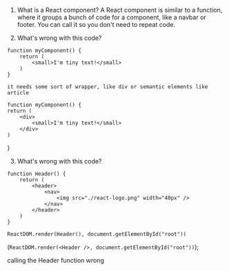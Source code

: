 1. What is a React component?
    A React component is similar to a function, where it groups a bunch of code for a component, like a navbar or footer. You can call it so you don't need to repeat code.

2. What's wrong with this code?
```
function myComponent() {
    return (
        <small>I'm tiny text!</small>
    )
}
```
    it needs some sort of wrapper, like div or semantic elements like article 

    function myComponent() {
    return (
        <div>
            <small>I'm tiny text!</small>
        </div>
    )
}

3. What's wrong with this code?
```
function Header() {
    return (
        <header>
            <nav>
                <img src="./react-logo.png" width="40px" />
            </nav>
        </header>
    )
}

ReactDOM.render(Header(), document.getElementById("root"))
```
(`ReactDOM.render(<Header />, document.getElementById("root"))`);

calling the Header function wrong
